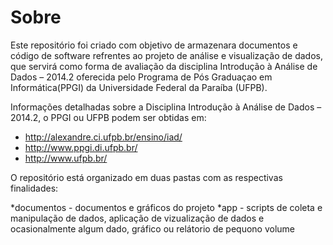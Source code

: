 
Sobre
===

Este repositório foi criado com objetivo de armazenara documentos e código de software refrentes ao projeto de análise e visualização de dados,  que servirá como forma de avaliação da disciplina Introdução à Análise de Dados – 2014.2 oferecida pelo Programa de Pós Graduaçao em Informática(PPGI) da Universidade Federal da Paraíba (UFPB).

Informações detalhadas sobre a Disciplina Introdução à Análise de Dados – 2014.2, o PPGI ou UFPB podem ser obtidas em:

* http://alexandre.ci.ufpb.br/ensino/iad/
* http://www.ppgi.di.ufpb.br/
* http://www.ufpb.br/

O repositório está organizado em duas pastas com as respectivas finalidades:

*documentos - documentos e gráficos do projeto
*app - scripts de coleta e manipulação de dados, aplicação de vizualização de dados e ocasionalmente algum dado, gráfico ou relátorio de pequono volume 
